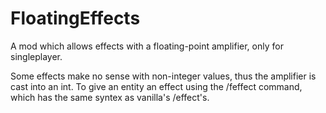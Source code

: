 # FloatingEffects
A mod which allows effects with a floating-point amplifier, only for singleplayer.

Some effects make no sense with non-integer values, thus the amplifier is cast into an int.
To give an entity an effect using the /feffect command, which has the same syntex as vanilla's /effect's.
